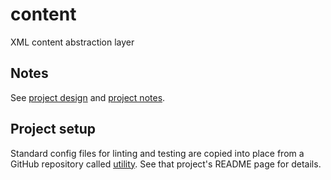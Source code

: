 # content

XML content abstraction layer

## Notes

See [project design](docs/design.md) and [project notes](docs/notes.md).

## Project setup

Standard config files for linting and testing are copied into place from a GitHub repository called
[utility](https://github.com/douglasgreen/utility). See that project's README page for details.
